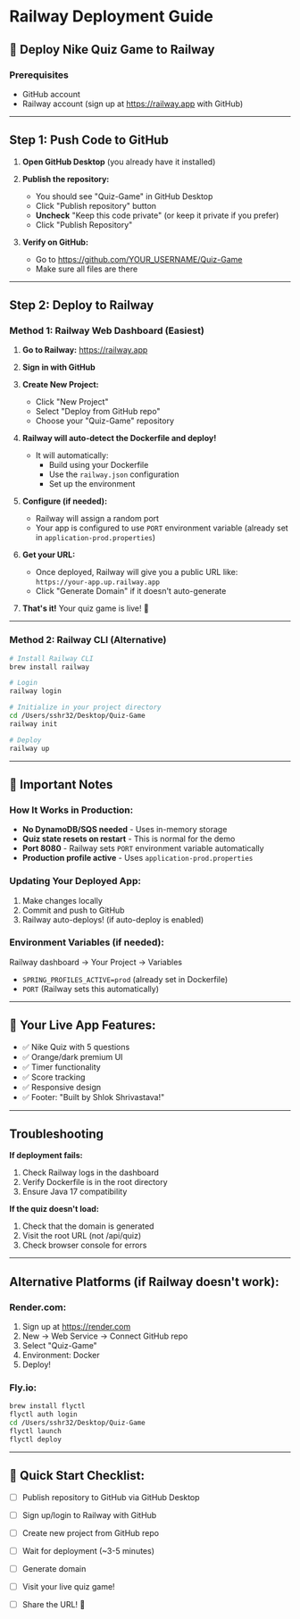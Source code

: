 # Railway Deployment Guide

## 🚀 Deploy Nike Quiz Game to Railway

### Prerequisites
- GitHub account
- Railway account (sign up at https://railway.app with GitHub)

---

## Step 1: Push Code to GitHub

1. **Open GitHub Desktop** (you already have it installed)

2. **Publish the repository:**
   - You should see "Quiz-Game" in GitHub Desktop
   - Click "Publish repository" button
   - **Uncheck** "Keep this code private" (or keep it private if you prefer)
   - Click "Publish Repository"

3. **Verify on GitHub:**
   - Go to https://github.com/YOUR_USERNAME/Quiz-Game
   - Make sure all files are there

---

## Step 2: Deploy to Railway

### Method 1: Railway Web Dashboard (Easiest)

1. **Go to Railway:** https://railway.app

2. **Sign in with GitHub**

3. **Create New Project:**
   - Click "New Project"
   - Select "Deploy from GitHub repo"
   - Choose your "Quiz-Game" repository

4. **Railway will auto-detect the Dockerfile and deploy!**
   - It will automatically:
     - Build using your Dockerfile
     - Use the `railway.json` configuration
     - Set up the environment

5. **Configure (if needed):**
   - Railway will assign a random port
   - Your app is configured to use `PORT` environment variable (already set in `application-prod.properties`)

6. **Get your URL:**
   - Once deployed, Railway will give you a public URL like: `https://your-app.up.railway.app`
   - Click "Generate Domain" if it doesn't auto-generate

7. **That's it!** Your quiz game is live! 🎉

---

### Method 2: Railway CLI (Alternative)

```bash
# Install Railway CLI
brew install railway

# Login
railway login

# Initialize in your project directory
cd /Users/sshr32/Desktop/Quiz-Game
railway init

# Deploy
railway up
```

---

## 📝 Important Notes

### How It Works in Production:
- **No DynamoDB/SQS needed** - Uses in-memory storage
- **Quiz state resets on restart** - This is normal for the demo
- **Port 8080** - Railway sets `PORT` environment variable automatically
- **Production profile active** - Uses `application-prod.properties`

### Updating Your Deployed App:
1. Make changes locally
2. Commit and push to GitHub
3. Railway auto-deploys! (if auto-deploy is enabled)

### Environment Variables (if needed):
Railway dashboard → Your Project → Variables
- `SPRING_PROFILES_ACTIVE=prod` (already set in Dockerfile)
- `PORT` (Railway sets this automatically)

---

## 🎨 Your Live App Features:
- ✅ Nike Quiz with 5 questions
- ✅ Orange/dark premium UI
- ✅ Timer functionality
- ✅ Score tracking
- ✅ Responsive design
- ✅ Footer: "Built by Shlok Shrivastava!"

---

## Troubleshooting

**If deployment fails:**
1. Check Railway logs in the dashboard
2. Verify Dockerfile is in the root directory
3. Ensure Java 17 compatibility

**If the quiz doesn't load:**
1. Check that the domain is generated
2. Visit the root URL (not /api/quiz)
3. Check browser console for errors

---

## Alternative Platforms (if Railway doesn't work):

### Render.com:
1. Sign up at https://render.com
2. New → Web Service → Connect GitHub repo
3. Select "Quiz-Game"
4. Environment: Docker
5. Deploy!

### Fly.io:
```bash
brew install flyctl
flyctl auth login
cd /Users/sshr32/Desktop/Quiz-Game
flyctl launch
flyctl deploy
```

---

## 🎯 Quick Start Checklist:

- [ ] Publish repository to GitHub via GitHub Desktop
- [ ] Sign up/login to Railway with GitHub
- [ ] Create new project from GitHub repo
- [ ] Wait for deployment (~3-5 minutes)
- [ ] Generate domain
- [ ] Visit your live quiz game!
- [ ] Share the URL! 🎉

